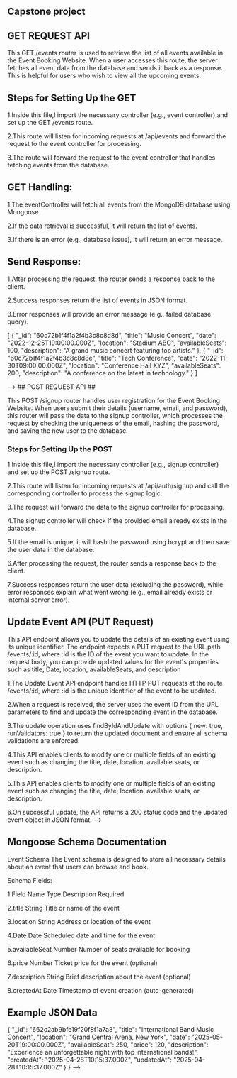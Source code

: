  
 ## Capstone project ##


## GET REQUEST API ##

This GET /events router is used to retrieve the list of all events available in the Event Booking Website. When a user accesses this route, the server fetches all event data from the database and sends it back as a response. This is helpful for users who wish to view all the upcoming events.

## Steps for Setting Up the GET ##

1.Inside this file,I import the necessary controller (e.g., event controller) and set up the GET /events route.

2.This route will listen for incoming requests at /api/events and forward the request to the event controller for processing.

3.The route will forward the request to the event controller that handles fetching events from the database.

## GET Handling: ##

1.The eventController will fetch all events from the MongoDB database using Mongoose.

2.If the data retrieval is successful, it will return the list of events.

3.If there is an error (e.g., database issue), it will return an error message.

## Send Response: ##

1.After processing the request, the router sends a response back to the client.

2.Success responses return the list of events in JSON format.

3.Error responses will provide an error message (e.g., failed database query).


[
  {
    "_id": "60c72b1f4f1a2f4b3c8c8d8d",
    "title": "Music Concert",
    "date": "2022-12-25T19:00:00.000Z",
    "location": "Stadium ABC",
    "availableSeats": 100,
    "description": "A grand music concert featuring top artists."
  },
  {
    "_id": "60c72b1f4f1a2f4b3c8c8d8e",
    "title": "Tech Conference",
    "date": "2022-11-30T09:00:00.000Z",
    "location": "Conference Hall XYZ",
    "availableSeats": 200,
    "description": "A conference on the latest in technology."
  }
]

--> ## POST REQUEST API ##

This POST /signup router handles user registration for the Event Booking Website. When users submit their details (username, email, and password), this router will pass the data to the signup controller, which processes the request by checking the uniqueness of the email, hashing the password, and saving the new user to the database.

### Steps for Setting Up the POST ###

1.Inside this file,I import the necessary controller (e.g., signup controller) and set up the POST /signup route.

2.This route will listen for incoming requests at /api/auth/signup and call the corresponding controller to process the signup logic.

3.The request will forward the data to the signup controller for processing.

4.The signup controller will check if the provided email already exists in the database.

5.If the email is unique, it will hash the password using bcrypt and then save the user data in the database.

6.After processing the request, the router sends a response back to the client.

7.Success responses return the user data (excluding the password), while error responses explain what went wrong (e.g., email already exists or internal server error).


## Update Event API (PUT Request) ##

This API endpoint allows you to update the details of an existing event using its unique identifier. The endpoint expects a PUT request to the URL path /events/:id, where :id is the ID of the event you want to update. In the request body, you can provide updated values for the event's properties such as title, Date, location, availableSeats, and description

1.The Update Event API endpoint handles HTTP PUT requests at the route /events/:id, where :id is the unique identifier of the event to be updated.

2.When a request is received, the server uses the event ID from the URL parameters to find and update the corresponding event in the database.

3.The update operation uses findByIdAndUpdate with options { new: true, runValidators: true } to return the updated document and ensure all schema validations are enforced.

4.This API enables clients to modify one or multiple fields of an existing event such as changing the title, date, location, available seats, or description.

5.This API enables clients to modify one or multiple fields of an existing event such as changing the title, date, location, available seats, or description.

6.On successful update, the API returns a 200 status code and the updated event object in JSON format. -->
<!-- 
## Deployed backend server ##

https://s68-anilreddy.onrender.com/ -->


 ## Mongoose Schema Documentation ##

 Event Schema
The Event schema is designed to store all necessary details about an event that users can browse and book.

Schema Fields:

1.Field Name	Type	Description	Required

2.title	String	Title or name of the event

3.location	String	Address or location of the event

4.Date	Date	Scheduled date and time for the event

5.availableSeat	Number	Number of seats available for booking

6.price	Number	Ticket price for the event (optional)

7.description	String	Brief description about the event (optional)

8.createdAt	Date	Timestamp of event creation (auto-generated)


 ## Example JSON Data ##

 {
  "_id": "662c2ab9bfe19f20f8f1a7a3",
  "title": "International Band Music Concert",
  "location": "Grand Central Arena, New York",
  "date": "2025-05-20T19:00:00.000Z",
  "availableSeat": 250,
  "price": 120,
  "description": "Experience an unforgettable night with top international bands!",
  "createdAt": "2025-04-28T10:15:37.000Z",
  "updatedAt": "2025-04-28T10:15:37.000Z"
  }
} 
-->
